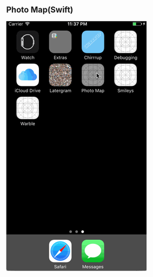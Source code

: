 ## Photo Map(Swift)
<img src='https://github.com/CodePath-iOS-bootcamp2017/PhotoMap/blob/master/demo.gif' title='Video Walkthrough' width='' alt='Video Walkthrough' />

    
